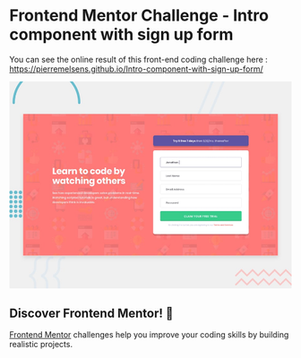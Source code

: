 # Frontend Mentor Challenge - Intro component with sign up form

You can see the online result of this front-end coding challenge here : https://pierremelsens.github.io/Intro-component-with-sign-up-form/

![Design preview for the Intro component with sign up form coding challenge](./design/desktop-preview.jpg)

## Discover Frontend Mentor! 👋

[Frontend Mentor](https://www.frontendmentor.io) challenges help you improve your coding skills by building realistic projects.


